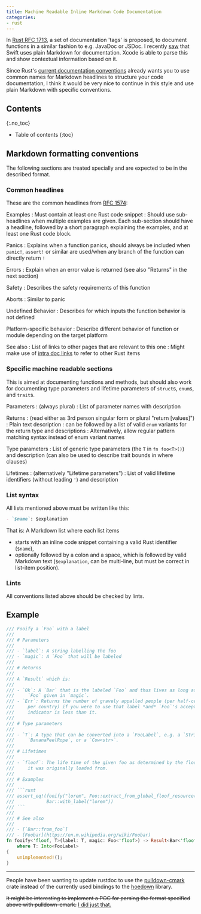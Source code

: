 ```yaml
---
title: Machine Readable Inline Markdown Code Documentation
categories:
- rust
---
```


In [Rust RFC 1713][rfc-pr-1713], a set of documentation 'tags' is proposed, to document functions in a similar fashion to e.g. JavaDoc or JSDoc. I recently [saw][swift-doc-markup] that Swift uses plain Markdown for documentation. Xcode is able to parse this and show contextual information based on it.

Since Rust's [current documentation conventions][rfc-1574] already wants you to use common names for Markdown headlines to structure your code documentation, I think it would be very nice to continue in this style and use plain Markdown with specific conventions.

## Contents
{:.no_toc}

* Table of contents
{:toc}


## Markdown formatting conventions

The following sections are treated specially and are expected to be in the described format.

### Common headlines

These are the common headlines from [RFC 1574][rfc-1574]:

Examples
: Must contain at least one Rust code snippet
: Should use sub-headlines when multiple examples are given. Each sub-section should have a headline, followed by a short paragraph explaining the examples, and at least one Rust code block.

Panics
: Explains when a function panics, should always be included when `panic!`, `assert!` or similar are used/when any branch of the function can directly return `!`

Errors
: Explain when an error value is returned (see also "Returns" in the next section)

Safety
: Describes the safety requirements of this function

Aborts
: Similar to panic

Undefined Behavior
: Describes for which inputs the function behavior is not defined

Platform-specific behavior
: Describe different behavior of function or module depending on the target platform

See also
: List of links to other pages that are relevant to this one
: Might make use of [intra doc links] to refer to other Rust items

[intra doc links]: https://github.com/rust-lang/rfcs/pull/1946

### Specific machine readable sections

This is aimed at documenting functions and methods, but should also work for documenting type parameters and lifetime parameters of `struct`s, `enum`s, and `trait`s.

Parameters
: (always plural)
: List of parameter names with description

Returns
: (read either as 3rd person singular form or plural "return [values]")
: Plain text description
: can be followed by a list of valid `enum` variants for the return type and descriptions
: Alternatively, allow regular pattern matching syntax instead of enum variant names

Type parameters
: List of generic type parameters (the `T` in `fn foo<T>()`) and description (can also be used to describe trait bounds in where clauses)

Lifetimes
: (alternatively "Lifetime parameters")
: List of valid lifetime identifiers (without leading `'`) and description

### List syntax

All lists mentioned above must be written like this:

```markdown
- `$name`: $explanation
```

That is: A Markdown list where each list items

- starts with an inline code snippet containing a valid Rust identifier (`$name`),
- optionally followed by a colon and a space, which is followed by valid Markdown text (`$explanation`, can be multi-line, but must be correct in list-item position).

### Lints

All conventions listed above should be checked by lints.

## Example

```rust
/// Fooify a `Foo` with a label
///
/// # Parameters
///
/// - `label`: A string labelling the foo
/// - `magic`: A `Foo` that will be labeled
///
/// # Returns
///
/// A `Result` which is:
///
/// - `Ok`: A `Bar` that is the labeled `Foo` and thus lives as long as the
///     `Foo` given in `magic`.
/// - `Err`: Returns the number of gravely appalled people (per half-century
///     per country) if you were to use that label *and* `Foo`'s acceptance
///     indicator is less than it.
///
/// # Type parameters
///
/// - `T`: A type that can be converted into a `FooLabel`, e.g. a `String`, a
///     `BananaPeelRope`, or a `Cow<str>`.
///
/// # Lifetimes
///
/// - `floof`: The life time of the given foo as determined by the floof source
///     it was originally loaded from.
///
/// # Examples
///
/// ```rust
/// assert_eq!(fooify("lorem", Foo::extract_from_global_floof_resource()).label(),
///            Bar::with_label("lorem"))
/// ```
///
/// # See also
///
/// - [`Bar::from_foo`]
/// - [Foobar](https://en.m.wikipedia.org/wiki/Foobar)
fn fooify<'floof, T>(label: T, magic: Foo<'floof>) -> Result<Bar<'floof>, i32>
    where T: Into<FooLabel>
{
    unimplemented!();
}
```


[rfc-pr-1713]: https://github.com/rust-lang/rfcs/pull/1713
[rfc-1574]: https://github.com/rust-lang/rfcs/blob/30221dc3e025eb9f8f84ccacbc9622e3a75dff5e/text/1574-more-api-documentation-conventions.md
[swift-doc-markup]: https://developer.apple.com/library/tvos/documentation/Xcode/Reference/xcode_markup_formatting_ref/AddingMarkup.html#//apple_ref/doc/uid/TP40016497-CH3-SW1

- - -

People have been wanting to update rustdoc to use the [pulldown-cmark](https://github.com/google/pulldown-cmark) crate instead of the currently used bindings to the [hoedown](https://github.com/hoedown/hoedown) library.

~~It might be interesting to implement a POC for parsing the format specified above with pulldown-cmark.~~ [I did just that.](https://github.com/killercup/rust-docstrings)
